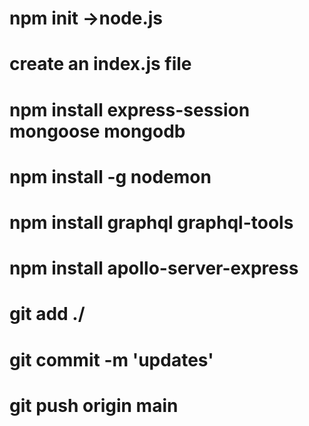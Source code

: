 # npm init ->node.js
# create an index.js file
# npm install express-session mongoose mongodb
# npm install -g nodemon
# npm install graphql graphql-tools
# npm install apollo-server-express  

# git add ./
# git commit -m 'updates'
# git push origin main 

